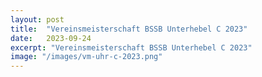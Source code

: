 ```yaml
---
layout: post
title:  "Vereinsmeisterschaft BSSB Unterhebel C 2023"
date:   2023-09-24
excerpt: "Vereinsmeisterschaft BSSB Unterhebel C 2023"
image: "/images/vm-uhr-c-2023.png"
---
```

